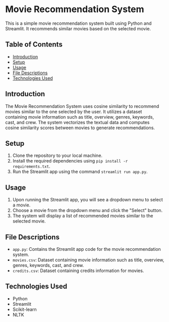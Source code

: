 # Movie Recommendation System

This is a simple movie recommendation system built using Python and Streamlit. It recommends similar movies based on the selected movie.

## Table of Contents
- [Introduction](#introduction)
- [Setup](#setup)
- [Usage](#usage)
- [File Descriptions](#file-descriptions)
- [Technologies Used](#technologies-used)

## Introduction

The Movie Recommendation System uses cosine similarity to recommend movies similar to the one selected by the user. It utilizes a dataset containing movie information such as title, overview, genres, keywords, cast, and crew. The system vectorizes the textual data and computes cosine similarity scores between movies to generate recommendations.

## Setup

1. Clone the repository to your local machine.
2. Install the required dependencies using `pip install -r requirements.txt`.
3. Run the Streamlit app using the command `streamlit run app.py`.

## Usage

1. Upon running the Streamlit app, you will see a dropdown menu to select a movie.
2. Choose a movie from the dropdown menu and click the "Select" button.
3. The system will display a list of recommended movies similar to the selected movie.

## File Descriptions

- `app.py`: Contains the Streamlit app code for the movie recommendation system.
- `movies.csv`: Dataset containing movie information such as title, overview, genres, keywords, cast, and crew.
- `credits.csv`: Dataset containing credits information for movies.

## Technologies Used

- Python
- Streamlit
- Scikit-learn
- NLTK

